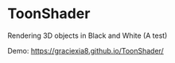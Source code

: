 # ToonShader
Rendering 3D objects in Black and White (A test)

Demo:
https://graciexia8.github.io/ToonShader/
